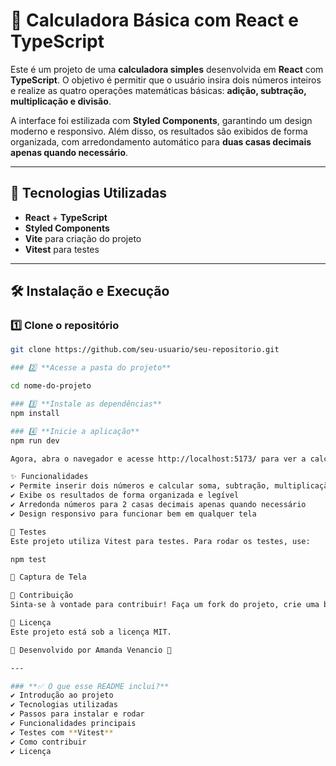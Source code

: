 # 🧮 Calculadora Básica com React e TypeScript  

Este é um projeto de uma **calculadora simples** desenvolvida em **React** com **TypeScript**. O objetivo é permitir que o usuário insira dois números inteiros e realize as quatro operações matemáticas básicas: **adição, subtração, multiplicação e divisão**.  

A interface foi estilizada com **Styled Components**, garantindo um design moderno e responsivo. Além disso, os resultados são exibidos de forma organizada, com arredondamento automático para **duas casas decimais apenas quando necessário**.  

---

## 🚀 **Tecnologias Utilizadas**
- **React** + **TypeScript**  
- **Styled Components**  
- **Vite** para criação do projeto  
- **Vitest** para testes  

---

## 🛠️ **Instalação e Execução**
### 1️⃣ **Clone o repositório**  
```sh
git clone https://github.com/seu-usuario/seu-repositorio.git

### 2️⃣ **Acesse a pasta do projeto**

cd nome-do-projeto

### 3️⃣ **Instale as dependências**
npm install

### 4️⃣ **Inicie a aplicação**
npm run dev

Agora, abra o navegador e acesse http://localhost:5173/ para ver a calculadora em ação! 🚀

✨ Funcionalidades
✔ Permite inserir dois números e calcular soma, subtração, multiplicação e divisão
✔ Exibe os resultados de forma organizada e legível
✔ Arredonda números para 2 casas decimais apenas quando necessário
✔ Design responsivo para funcionar bem em qualquer tela

🧪 Testes
Este projeto utiliza Vitest para testes. Para rodar os testes, use:

npm test

📸 Captura de Tela

🔗 Contribuição
Sinta-se à vontade para contribuir! Faça um fork do projeto, crie uma branch com suas melhorias e abra um pull request. 😃

📄 Licença
Este projeto está sob a licença MIT.

📌 Desenvolvido por Amanda Venancio 🚀

---

### **✅ O que esse README inclui?**  
✔ Introdução ao projeto  
✔ Tecnologias utilizadas  
✔ Passos para instalar e rodar  
✔ Funcionalidades principais  
✔ Testes com **Vitest**  
✔ Como contribuir  
✔ Licença  

